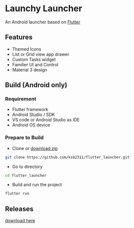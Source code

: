 # Launchy Launcher

An Android launcher based on [Flutter](https://flutter.dev/)

## Features

* Themed Icons
* List or Grid view app drawer
* Custom Tasks widget
* Familier UI and Control
* Material 3 design

## Build (Android only)

### Requirement

* Flutter framework
* Android Studio / SDK
* VS code or Android Studio as IDE
* Android OS device

### Prepare to Build

* Clone or [download zip](https://github.com/ksb2311/Launchy/archive/refs/heads/master.zip)

```bash
git clone https://github.com/ksb2311/flutter_launcher.git
```

* Go to directory

```bash
cd flutter_launcher
```

* Build and run the project

```bash
flutter run
```

## Releases

[download here](https://github.com/ksb2311/Launchy/releases)
